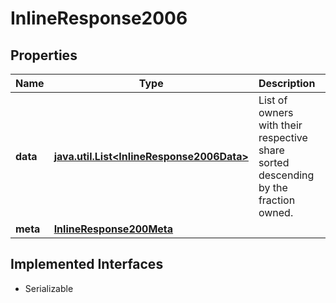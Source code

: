 

# InlineResponse2006


## Properties

Name | Type | Description | Notes
------------ | ------------- | ------------- | -------------
**data** | [**java.util.List&lt;InlineResponse2006Data&gt;**](InlineResponse2006Data.md) | List of owners with their respective share sorted descending by the fraction owned. |  [optional]
**meta** | [**InlineResponse200Meta**](InlineResponse200Meta.md) |  |  [optional]


## Implemented Interfaces

* Serializable


